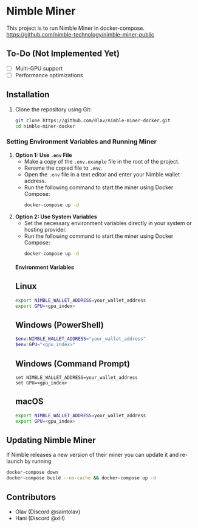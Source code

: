 # Nimble Miner

This project is to run Nimble Miner in docker-compose. 
https://github.com/nimble-technology/nimble-miner-public

## To-Do (Not Implemented Yet)
- [ ] Multi-GPU support
- [ ] Performance optimizations

## Installation

1. Clone the repository using Git:

   ```sh
   git clone https://github.com/0lav/nimble-miner-docker.git
   cd nimble-miner-docker

### Setting Environment Variables and Running Miner

1. **Option 1: Use `.env` File**
   - Make a copy of the `.env.example` file in the root of the project.
   - Rename the copied file to `.env`.
   - Open the `.env` file in a text editor and enter your Nimble wallet address.
   - Run the following command to start the miner using Docker Compose:
     ```sh
     docker-compose up -d
     
2. **Option 2: Use System Variables**
   - Set the necessary environment variables directly in your system or hosting provider.
   - Run the following command to start the miner using Docker Compose:
     ```sh
     docker-compose up -d

    #### Environment Variables 
    ## Linux
    ```sh
    export NIMBLE_WALLET_ADDRESS=your_wallet_address
    export GPU=<gpu_index>
    ```
    ## Windows (PowerShell)
    ```powershell
    $env:NIMBLE_WALLET_ADDRESS="your_wallet_address"
    $env:GPU="<gpu_index>"
    ```
    ## Windows (Command Prompt)
    ```batch
    set NIMBLE_WALLET_ADDRESS=your_wallet_address
    set GPU=<gpu_index>
    ```
    ## macOS
    ```sh
    export NIMBLE_WALLET_ADDRESS=your_wallet_address
    export GPU=<gpu_index>
    ```
## Updating Nimble Miner
   If Nimble releases a new version of their miner you can update it and re-launch by running
   ```sh
   docker-compose down
   docker-compose build --no-cache && docker-compose up -d
```
## Contributors
- Olav (Discord @saintolav)
- Hani (Discord @xH)
